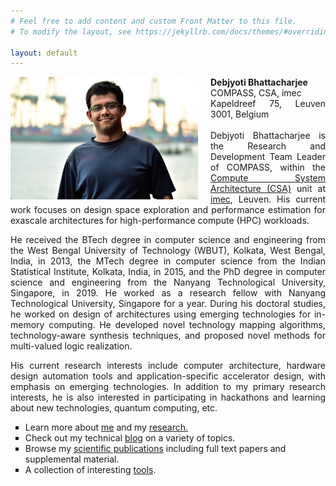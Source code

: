 ```yaml
---
# Feel free to add content and custom Front Matter to this file.
# To modify the layout, see https://jekyllrb.com/docs/themes/#overriding-theme-defaults

layout: default
---
```


<!-- ## Debjyoti Bhattacharjee ##
#### Research and Development Engineer #### -->

<p align="justify" class="introtext"><img src="/assets/me.jpg" alt="Smiley face" width="300"  align="left" style="padding-right: 20px;">
<b>Debjyoti Bhattacharjee </b> <br>
<span class="introhightext">COMPASS, CSA, imec<br>
Kapeldreef 75,  Leuven 3001, Belgium</span>
<br>
<br>
Debjyoti Bhattacharjee is the Research and Development Team Leader of COMPASS, within the <a href="https://www.imec-int.com/en/expertise/compute-system-architecture">Compute System Architecture (CSA)</a> unit at <a href="https://www.imec.be/" target="_blank">imec</a>, Leuven. His current work focuses on design space exploration and performance estimation for exascale architectures for high-performance compute (HPC) workloads. 

<p align="justify" class="introtext">He received the BTech degree in computer science and engineering from the West Bengal University of Technology (WBUT), Kolkata, West Bengal, India, in 2013, the MTech degree in computer science from the Indian Statistical Institute, Kolkata, India, in 2015, and the PhD degree in computer science and engineering from the Nanyang Technological University, Singapore, in 2019. He worked as a research fellow with Nanyang Technological University, Singapore for a year. During his doctoral studies, he worked on design of architectures using emerging technologies for in-memory computing. He developed novel technology mapping algorithms, technology-aware synthesis techniques, and proposed novel methods for multi-valued logic realization. </p>

<p align="justify" class="introtext">His current research interests include computer architecture, hardware design automation tools and application-specific accelerator design, with emphasis on emerging technologies. In addition to my primary research interests, he is also interested in participating in hackathons and learning about new technologies, quantum computing, etc. </p>
<div class="divtext">
<ul style="list-style-type:square" class="introtext">
<li>Learn more about <a href="/personal/">me</a> and my <a href="/research/">research.</a></li>
<li> Check out my technical <a href="/blog/">blog</a> on a variety of topics. </li>
<li>Browse my <a href="/publications/">scientific publications</a> including full text papers and supplemental material.</li>
<li>A collection of interesting <a href="/tools/">tools</a>.</li>
</ul>
</div>
<BR CLEAR="left" /> 



<!-- 
<link href="https://maxcdn.bootstrapcdn.com/font-awesome/4.7.0/css/font-awesome.min.css" rel="stylesheet" />

<span class="headHi">Things I can do</span>
<p class="for-font-size">
<span class="fa fa-pencil sp"></span> <span class="highlight">Develop algorithms</span><br>
<span class="fa fa-code sp"></span> <span class="highlight">Write all the code</span><br>
<span class="fa fa-expeditedssl sp"></span> <span class="highlight">Tinker with hardware</span><br>
<span class="fa fa-book sp"></span> <span class="highlight">Develop algorithms</span><br>
<span class="fa fa-coffee sp"></span> <span class="highlight">Drink much coffee</span><br>
<span class="fa fa-camera sp"></span> <span class="highlight">Photography</span><br>
</p>  -->



<!-- <span class="headHi">Contact me</span>

<div class="mapouter"><div class="gmap_canvas"><iframe width="600" height="253" id="gmap_canvas" src="https://maps.google.com/maps?q=imec%20tower&t=&z=13&ie=UTF8&iwloc=&output=embed" frameborder="0" scrolling="no" marginheight="0" marginwidth="0"></iframe><a href="https://www.embedgooglemap.net/blog/nordvpn-coupon-code/">ugbu ahuike</a></div><style>.mapouter{position:relative;text-align:right;height:253px;width:600px;}.gmap_canvas {overflow:hidden;background:none!important;height:253px;width:600px;}</style></div> -->
